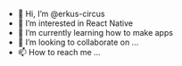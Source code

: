 - 👋 Hi, I’m @erkus-circus
- 👀 I’m interested in React Native
- 🌱 I’m currently learning how to make apps
- 💞️ I’m looking to collaborate on ...
- 📫 How to reach me ...

<!---
erkus-circus/erkus-circus is a ✨ special ✨ repository because its `README.md` (this file) appears on your GitHub profile.
You can click the Preview link to take a look at your changes.
--->
